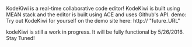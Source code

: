 KodeKiwi is a real-time collaborative code editor!
KodeKiwi is built using MEAN stack and the editor is built using ACE  and uses Github's API.
demo:
Try out KodeKiwi for yourself on the demo site here: http:// "future_URL"

kodeKiwi is still a work in progress. It will be fully functional by 5/26/2016. Stay Tuned!




